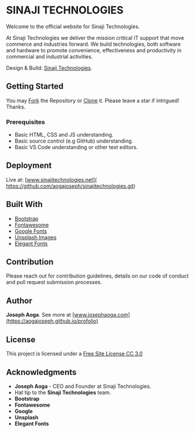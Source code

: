 # SINAJI TECHNOLOGIES

Welcome to the official website for Sinaji Technologies.

At Sinaji Technologies we deliver the mission critical IT support that move commerce and industries forward. We build technologies, both software and hardware to promote convenience, effectiveness and productivity in commercial and industrial activities.

Design & Build: [Sinaji Technologies](https://www.aogajoseph.github.io/sinajitechnologies).



## Getting Started

You may [Fork]( https://github.com/aogajoseph/sinajitechnologies.git) the Repository or [Clone]( https://github.com/aogajoseph/sinajitechnologies.git) it. Please leave a star if intrigued! Thanks.



### Prerequisites

- Basic HTML, CSS and JS understanding.
- Basic source control (e.g GitHub) understanding.
- Basic VS Code understanding or other text editors.



## Deployment

Live at: [www.sinajitechnologies.net]( https://github.com/aogajoseph/sinajitechnologies.git)



## Built With

- [Bootstrap](http://getbootstrap.com)
- [Fontawesome](https://fontawesome.com/icons)
- [Google Fonts](https://www.google.com/fonts)
- [Unsplash Images](https://unsplash.com)
- [Elegant Fonts](http://www.flaticon.com)



## Contribution

Please reach out for contribution guidelines, details on our code of conduct and pull request submission processes.



## Author

**Joseph Aoga**. See more at [www.josephaoga.com](https://aogajoseph.github.io/profolio)



## License

This project is licensed under a [Free Site License CC 3.0](LICENSE.md)



## Acknowledgments

- **Joseph Aoga** - CEO and Founder at Sinaji Technologies.
- Hat tip to the **Sinaji Technologies** team.
- **Bootstrap**
- **Fontawesome**
- **Google** 
- **Unsplash**
- **Elegant Fonts**